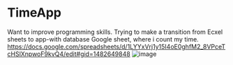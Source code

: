# TimeApp

Want to improve programming skills. 
Trying to make a transition from Ecxel sheets to app-with database
Google sheet, where i count my time. https://docs.google.com/spreadsheets/d/1LYYxVrj1y15I4oE0ghfM2_8VPceTcHSlXnpwoF9kvQ4/edit#gid=1482649848
![image](https://user-images.githubusercontent.com/43037401/122282692-62364d00-cef4-11eb-8842-497545e4c630.png)
